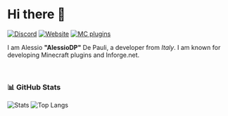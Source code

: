 # Hi there 👋

[![Discord](https://img.shields.io/discord/324271920696786956?label=Discord&style=for-the-badge&logo=discord)](https://discord.alessiodp.com/)
[![Website](https://img.shields.io/website?label=alessiodp.com&url=https%3A%2F%2Falessiodp.com&style=for-the-badge&up_color=informational)](https://alessiodp.com/)
[![MC plugins](https://img.shields.io/badge/MC_Plugins-4-yellow?style=for-the-badge)](https://www.spigotmc.org/resources/authors/alessiodp.41466/)

I am Alessio **"AlessioDP"** De Pauli, a developer from _Italy_. I am known for developing Minecraft plugins and Inforge.net.

<br>

### 📊 GitHub Stats

![Stats](https://github-readme-stats.alessiodp.vercel.app/api?username=AlessioDP&show_icons=true)
![Top Langs](https://github-readme-stats.alessiodp.vercel.app/api/top-langs/?username=AlessioDP&layout=compact)
